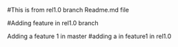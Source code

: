 #This is from rel1.0 branch Readme.md file

#Adding feature in rel1.0 branch

Adding a feature 1 in master
#adding a in feature1 in rel1.0
